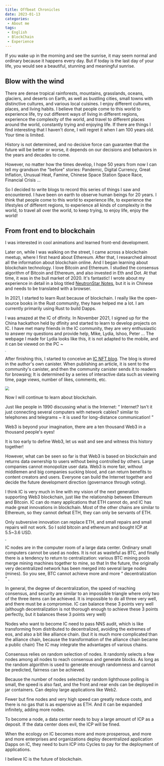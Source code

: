 ```yaml
---
title: Offbeat Chronicles
date: 2023-01-13
categories:
 - About me
tags:
 - English
 - BlockChain
 - Experience
---
```


If you wake up in the morning and see the sunrise, it may seem normal and ordinary because it happens every day. But if today is the last day of your life, you would see a beautiful, stunning and meaningful sunrise.

## Blow with the wind

There are dense tropical rainforests, mountains, grasslands, oceans, glaciers, and deserts on Earth, as well as bustling cities, small towns with distinctive cultures, and various local cuisines. I enjoy different cultures, places, and living habits. I believe that people come to this world to experience life, try out different ways of living in different regions, experience the complexity of the world, and travel to different places around the world, constantly trying and enjoying life. If there are things I find interesting that I haven't done, I will regret it when I am 100 years old. Your time is limited. 

History is not determined, and no decisive force can guarantee that the future will be better or worse, it depends on our decisions and behaviors in the years and decades to come.

However, no matter how the times develop, I hope 50 years from now I can tell my grandson the "before" stories: Pandemic, Digital Currency, Great Inflation, Unusual Heat, Famine, Chinese Space Station Space Race, Financial Crisis ... 

So I decided to write blogs to record this series of things I saw and encountered. I have been on earth to observe human beings for 20 years. I think that people come to this world to experience life, to experience the lifestyles of different regions, to experience all kinds of complexity in the world, to travel all over the world, to keep trying, to enjoy life, enjoy the world! 

## From front end to blockchain

I was interested in cool animations and learned front-end development. 

Later on, while I was walking on the street, I came across a blockchain meetup, where I first heard about Ethereum. After that, I researched almost all the information about blockchain online. And I began learning about blockchain technology. I love Bitcoin and Ethereum. I studied the consensus algorithm of Bitcoin and Ethereum, and also invested in Eth and Dot. At that time, it was in the bull market of 2020. It's fantastic! I wrote about my experience in detail in a blog titled [NeutronStar Notes](https://zur5z-byaaa-aaaag-aaxeq-cai.ic0.app/blog/%E4%B8%AD%E5%AD%90%E6%98%9FPRO), but it is in Chinese and needs to be translated with a browser. 

In 2021, I started to learn Rust because of blockchain. I really like the open-source books in the Rust community, they have helped me a lot. I am currently primarily using Rust to build Dapps.

I was amazed at the IC of dfinity. In November 2021, I signed up for the China hackathon held by dfinity and started to learn to develop projects on IC. I have met many friends in the IC community, they are very enthusiastic to answer my questions and provide help, Mike, Lydia, lshoo, Peter ... The webpage I made for Lydia looks like this, it is not adapted to the mobile, and it can be viewed on the PC ~ 

<img src="https://s1.imagehub.cc/images/2023/01/14/41cd8f2164adbb822b96afa2e8ec71cc.jpeg" style="zoom:17%;" />

After finishing this, I started to conceive an [IC NFT blog](https://github.com/NeutronStarLab). The blog is stored in the author's own canister. When publishing an article, it is sent to the community's canister, and then the community canister sends it to readers for browsing; It is determined by a series of interactive data such as viewing time, page views, number of likes, comments, etc.

<img src="https://s1.imagehub.cc/images/2023/01/14/ca019e8a0d59eb702d7c51bbf77f6604.png" style="zoom:80%;" />

Now I will continue to learn about blockchain.


Just like people in 1990 discussing what is the Internet: “ Internet? Isn't it just connecting several computers with network cables? similar to telephones and telegrams ~ it is used for long-distance communication! ” 

Web3 is beyond your imagination, there are a ten thousand Web3 in a thousand people's eyes! 

It is too early to define Web3, let us wait and see and witness this history together! 

However, what can be seen so far is that Web3 is based on blockchain and returns data ownership to users without being controlled by others. Large companies cannot monopolize user data. Web3 is more fair, without middlemen and big companies sucking blood, and can return benefits to content creators and users. Everyone can build the Internet together and decide the future development direction (governance through voting).

I think IC is very much in line with my vision of the next generation supporting Web3 blockchain, just like the relationship between Ethereum and Bitcoin. IC can do many applications that ETH cannot do, and IC has made great innovations in blockchain. Most of the other chains are similar to Ethereum, so they cannot defeat ETH, they can only be servants of ETH.

Only subversive innovation can replace ETH, and small repairs and small repairs will not work. So I sold bitcoin and ethereum and bought ICP at 5.5~3.6 USD. 

<img src="https://s1.imagehub.cc/images/2023/01/14/bf1a5b1cc2ac44d10c51b7e3dae9955e.jpeg" style="zoom:25%;" />

IC nodes are in the computer room of a large data center. Ordinary small computers cannot be used as nodes. It is not as wasteful as BTC, and finally there is a tendency to return to centralization: various BTC mining pools merge mining machines together to mine, so that In the future, the originally very decentralized network has been merged into several large nodes (mines). So you see, BTC cannot achieve more and more “ decentralization ” . 

In general, the degree of decentralization, the speed of reaching consensus, and security are similar to an impossible triangle where only two of the three items can be achieved. It is impossible to do all three very well, and there must be a compromise. IC can balance these 3 points very well (although decentralization is not thorough enough to achieve these 3 points perfectly, but it balances these 3 points very well)

Nodes who want to become IC need to pass NNS audit, which is like transforming from distributed to decentralized, avoiding the extremes of eos, and also a bit like alliance chain. (but it is much more complicated than the alliance chain, because the transformation of the alliance chain became a public chain) The IC may integrate the advantages of various chains. 

Consensus relies on random selection of nodes. It randomly selects a few nodes among all nodes to reach consensus and generate blocks. As long as the random algorithm is used to generate enough randomness and cannot be predicted, fairness can be achieved.

Because the number of nodes selected by random lighthouse polling is small, the speed is also fast, and the front and rear ends can be deployed in jar containers. Can deploy large applications like Web2.

Fewer but fine nodes and very high speed can greatly reduce costs, and there is no gas that is as expensive as ETH. And it can be expanded infinitely, adding more nodes.

To become a node, a data center needs to buy a large amount of ICP as a deposit. If the data center does evil, the ICP will be fined.

When the ecology on IC becomes more and more prosperous, and more and more enterprises and organizations deploy decentralized application Dapps on IC, they need to burn ICP into Cycles to pay for the deployment of applications. 

I believe IC is the future of blockchain.

<br>